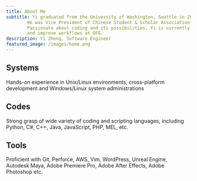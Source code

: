 ```yaml
---
title: About Me
subtitle: Yi graduated from the University of Washington, Seattle in 2016 with a B.S. in Computational Mathematics (Algorithms) and a minor in Mathematics.
        He was Vice President of Chinese Student & Scholar Association(CSSA) at University of Washington and in charge of software, website development and video production.
        Passionate about coding and its possibilities, Yi is currently employed by the Ohio Film Group where he provides his knowledge to help streamline work processes
        and improve workflows at OFG.
description: Yi Zheng, Software Engineer
featured_image: /images/home.png
---
```


<link rel="stylesheet" href="https://cdn.rawgit.com/konpa/devicon/df6431e323547add1b4cf45992913f15286456d3/devicon.min.css">
<div class="wrap">
  <div class="user">
    <div class="tech">
      <h2>Systems</h2>
      <i class="devicon-linux-plain"></i>
      <i class="devicon-redhat-plain-wordmark colored"></i>
      <i class="devicon-apple-original"></i>
      <p>Hands-on experience in Unix/Linux environments, cross-platform development and Windows/Linux system administrations </p>
    </div>
    <div class="tech">
      <h2>Codes</h2>
      <i class="devicon-python-plain colored"></i>
      <i class="devicon-csharp-plain-wordmark colored"></i>
      <i class="devicon-javascript-plain colored"></i>
      <p>Strong grasp of wide variety of coding and scripting languages, including Python, C#, C++, Java, JavaScript, PHP, MEL, etc.</p>
    </div>
    <div class="tech">
      <h2>Tools</h2>
      <i class="devicon-git-plain colored"></i>
      <i class="devicon-amazonwebservices-plain-wordmark colored"></i>
      <i class="devicon-vim-plain colored"></i>
      <p>Proficient with Git, Perforce, AWS, Vim, WordPress, Unreal Engine, Autodesk Maya, Adobe Premiere Pro, Adobe After Effects, Adobe Photoshop etc.</p>
    </div>
</div>
</div>